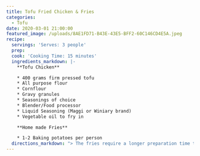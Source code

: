 ```yaml
---
title: Tofu Fried Chicken & Fries
categories:
  - Tofu
date: 2020-03-01 21:00:00
featured_image: /uploads/8AE1FD71-B43E-43E5-BFF2-60C146CD4E5A.jpeg
recipe:
  servings: 'Serves: 3 people'
  prep:
  cook: 'Cooking Time: 15 minutes'
  ingredients_markdown: |-
    **Tofu Chicken**

    * 400 grams firm pressed tofu
    * All purpose flour
    * Cornflour
    * Gravy granules
    * Seasonings of choice
    * Blender/Food processor
    * Liquid Seasoning (Maggi or Winiary brand)
    * Vegetable oil to fry in

    **Home made Fries**

    * 1-2 Baking potatoes per person
  directions_markdown: "> The fries require a longer preparation time than the tofu if you're choosing to cook both or you can just use frozen chips I guess or no chips at all. You're the master of your own destiny.\n\n**Fries**\n\n1. Peel each of your potatoes and cut into fry sized pieces.\n2. Place each cut fry into a bowl of cold water as you go to stop them from discoloring due to oxidation from the air&nbsp;\n3. Once you've cut up all the potatoes fill up the bowl of fries with more cold water and empty it a few times. The goal here is to rinse off as much starch from the fries as possible. If you cook rice regularly you're already familiar with this step.\n4. Place the fries in the fridge in a bowl of clean cold salted water for 2 hours. Starch is the enemy here. The rinsing and the 2 hour soak will remove the bulk of the starch on the outside and inside the chips. **If you skip this step your fries will be bad. All good fries start life as a low starch potato. \U0001F64F**\n5. Drain the fries in a colander or sieve and pat dry. **Oil and water aren't friends.&nbsp;**\n\n6. &nbsp;Heat oil in a saucepan ready to fry. Add enough oil to cover your fries. If you have a thermometer you want your oil at 180 Celsius. If like me you don't own a thermometer you can place a wooden skewer or wooden spoon into the oil, if little bubbles start to form around the wooden object your oil its hot enough.&nbsp;\n\n7. Fry until golden brown.\n\n8. Remove shake off any excess oil and apply liberally with salt and any seasoning of choice.\n\n&nbsp;\n\n**Tofu**\n\n1. Press your tofu. Think its pressed enough? Press it some more.\n2. Marinade your tofu in a bowl or suitable container filled with vegan chicken flavoured instant gravy e.g Bisto for at least 30 minutes. **This is important** as it gives a chicken flavour and also allows the breading to stick to the tofu, in place of using an egg. **Optionally:** You can add liquid seasoning to your gravy marinade mixture at this stage if you'd like.&nbsp;\n3. Place tofu in blender with 1-2 tablespoons of cornflour and pulse until tofu has the consistency of a burger patty texture.<br><br>&nbsp;***Why blend the tofu you ask? 2 reasons. One is that you can now form the tofu into any shape your heart desires. Two the uneven shape and texture is how you get that lovely craggly texture where the flour has packed into the little nooks of the tofu. It also seems to hold the breading better than breading a standard square piece of tofu.&nbsp;***<br>&nbsp;\n4. In a suitably sized tray add all purpose flour and add your seasonings of choice, combine thoroughly. Add a few drops of liquid seasoning to the flour mixture to give your flour a crumbly/flaky texture. If you don't have liquid seasoning you can use a few drops of water instead.\n5. Form your tofu one piece at a time into whichever shape you desire, in this case strips. This same recipe applies if you want to make chicken tofu burgers, just make them burger shaped. Season each piece of tofu directly also it'll stick nicely and won't be cooked off in the oil like the seasoning in the breading flour.\n6. Coat each shaped piece of tofu in your flour mixture and set each piece aside until you've coated all the pieces.&nbsp;\n7. Heat oil in a saucepan large enough to accommodate several tofu pieces at a time. If you have a thermometer you want your oil at 180 Celsius. If like me you don't own a thermometer you can place a wooden skewer or wooden spoon into the oil, if little bubbles start to form around your wooden object then the oil its hot enough.&nbsp; Alternatively you can drop a small piece of battered tofu in to gauge the temperature. If your oil is too hot your tofu will taste greasy and nasty.&nbsp; Be mindful also that the &nbsp;temperature of your oil will drop if you add too many pieces at once.\n8. As we're cooking plant based we don't have to worry about the tofu being raw or under cooked so cook your pieces until they are golden brown, remember your tofu will continue to darken outside of the pan due to the residual heat. You can always add them back in but you can't fix tofu that's overcooked or worse burned\\!\n9. If you want your tofu chicken extra crispy you can do a shorter first fry and then put the pieces back in for a second shorter fry at a slightly higher temperature.\n\n**Any questions message me.&nbsp;**\n\n**\\- James&nbsp;**\n\n&nbsp;\n\n&nbsp;"
---
```



